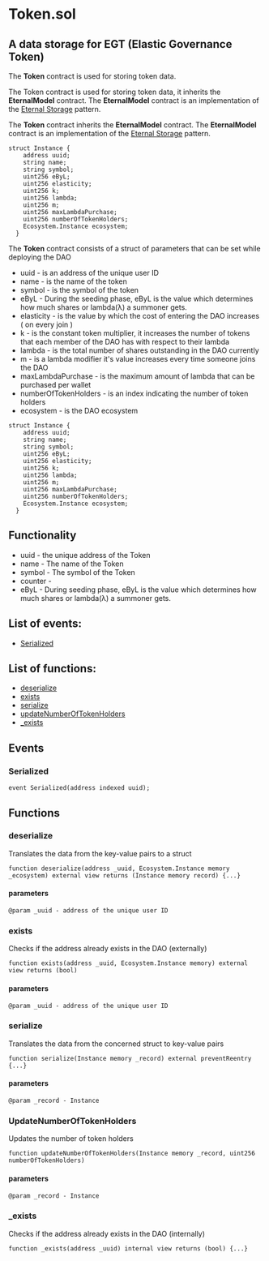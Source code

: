 # Token.sol

## A data storage for EGT \(Elastic Governance Token\)

The **Token** contract is used for storing token data.

The Token contract is used for storing token data, it inherits the **EternalModel**  contract. The **EternalModel**  contract is an implementation of the [Eternal Storage](https://fravoll.github.io/solidity-patterns/eternal_storage.html) pattern.

The **Token** contract inherits the **EternalModel**  contract. The **EternalModel**  contract is an implementation of the [Eternal Storage](https://fravoll.github.io/solidity-patterns/eternal_storage.html) pattern.

```text
struct Instance {
    address uuid;
    string name;
    string symbol;
    uint256 eByL;
    uint256 elasticity;
    uint256 k;
    uint256 lambda;
    uint256 m;
    uint256 maxLambdaPurchase;
    uint256 numberOfTokenHolders;
    Ecosystem.Instance ecosystem;
  }
```

The **Token** contract consists of a struct of parameters that can be set while deploying the DAO

* uuid - is an address of the unique user ID
* name - is the name of the token
* symbol - is the symbol of the token
* eByL - During the seeding phase, eByL is the value which determines how much shares or lambda\(λ\) a summoner gets.
* elasticity - is the value by which the cost of entering the DAO increases \( on every join \)
* k - is the constant token multiplier, it increases the number of tokens that each member of the DAO has with respect to their lambda
* lambda - is the total number of shares outstanding in the DAO currently
* m - is a lambda modifier it's value increases every time someone joins the DAO
* maxLambdaPurchase - is the maximum amount of lambda that can be purchased per wallet
* numberOfTokenHolders - is an index indicating the number of token holders
* ecosystem - is the DAO ecosystem

```text
struct Instance {
    address uuid;
    string name;
    string symbol; 
    uint256 eByL;
    uint256 elasticity;
    uint256 k;
    uint256 lambda;
    uint256 m;
    uint256 maxLambdaPurchase;
    uint256 numberOfTokenHolders;
    Ecosystem.Instance ecosystem;
  }
```

## Functionality

* uuid - the unique address of the Token
* name - The name of the Token
* symbol - The symbol of the Token
* counter - 
* eByL - During seeding phase, eByL is the value which determines how much shares or lambda\(λ\) a summoner gets. 



## List of events:

* [Serialized](https://app.gitbook.com/@elasticdao/s/docs/~/drafts/-MUUNkCuPjp2572zw0OD/contracts/token.sol#serialized)

## List of functions:

* [deserialize](https://app.gitbook.com/@elasticdao/s/docs/~/drafts/-MUUNkCuPjp2572zw0OD/contracts/token.sol#deserialize)
* [exists](https://app.gitbook.com/@elasticdao/s/docs/~/drafts/-MUUNkCuPjp2572zw0OD/contracts/token.sol#exists)
* [serialize](https://app.gitbook.com/@elasticdao/s/docs/~/drafts/-MUUNkCuPjp2572zw0OD/contracts/token.sol#serialize)
* [updateNumberOfTokenHolders](https://app.gitbook.com/@elasticdao/s/docs/~/drafts/-MUUNkCuPjp2572zw0OD/contracts/token.sol#updatenumberoftokenholders)
* [\_exists](https://app.gitbook.com/@elasticdao/s/docs/~/drafts/-MUUNkCuPjp2572zw0OD/contracts/token.sol#_exists)

## Events

### Serialized

```text
event Serialized(address indexed uuid);
```

## Functions

### deserialize

Translates the data from the key-value pairs to a struct

```text
function deserialize(address _uuid, Ecosystem.Instance memory _ecosystem) external view returns (Instance memory record) {...}
```

#### parameters

```text
@param _uuid - address of the unique user ID
```

### exists

Checks if the address already exists in the DAO \(externally\)

```text
function exists(address _uuid, Ecosystem.Instance memory) external view returns (bool)
```

#### parameters

```text
@param _uuid - address of the unique user ID
```

### serialize

Translates the data from the concerned struct to key-value pairs

```text
function serialize(Instance memory _record) external preventReentry {...}
```

#### parameters

```text
@param _record - Instance
```

### UpdateNumberOfTokenHolders

Updates the number of token holders

```text
function updateNumberOfTokenHolders(Instance memory _record, uint256 numberOfTokenHolders)
```

#### parameters

```text
@param _record - Instance
```

### \_exists

Checks if the address already exists in the DAO \(internally\)

```text
function _exists(address _uuid) internal view returns (bool) {...}
```


